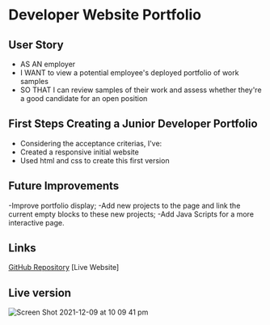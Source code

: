# Developer Website Portfolio

## User Story
- AS AN employer
- I WANT to view a potential employee's deployed portfolio of work samples
- SO THAT I can review samples of their work and assess whether they're a good candidate for an open position

## First Steps Creating a Junior Developer Portfolio
- Considering the acceptance criterias, I've:
- Created a responsive initial website
- Used html and css to create this first version

## Future Improvements

-Improve portfolio display;
-Add new projects to the page and link the current empty blocks to these new projects;
-Add Java Scripts for a more interactive page.

## Links
[GitHub Repository](https://github.com/carolinatnp/developer-website-portfolio)
[Live Website]

## Live version
![Screen Shot 2021-12-09 at 10 09 41 pm](https://user-images.githubusercontent.com/94167488/145386067-1f6016b6-b43e-4b2b-8e2c-122d3992ad11.png)
